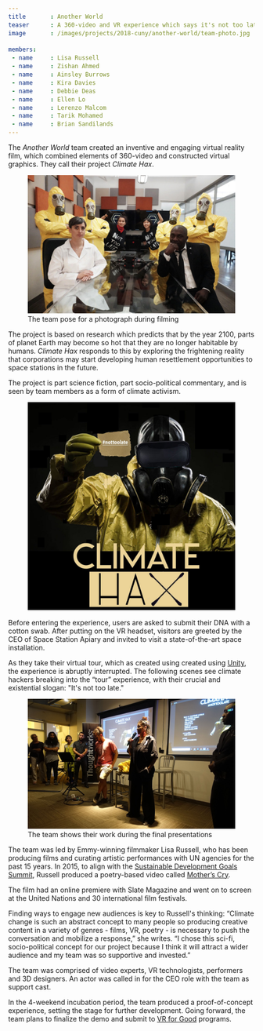 ```yaml
---
title       : Another World
teaser      : A 360-video and VR experience which says it's not too late
image       : /images/projects/2018-cuny/another-world/team-photo.jpg

members:
 - name     : Lisa Russell
 - name     : Zishan Ahmed
 - name     : Ainsley Burrows
 - name     : Kira Davies
 - name     : Debbie Deas
 - name     : Ellen Lo
 - name     : Lerenzo Malcom
 - name     : Tarik Mohamed
 - name     : Brian Sandilands
---
```

The _Another World_ team created an inventive and engaging virtual reality film, which combined elements of 360-video and constructed virtual graphics. They call their project _Climate Hax_.

<figure>
	<img src="/images/projects/2018-cuny/another-world/team-photo.jpg" alt="The team pose for a photograph during filming" />
	<figcaption>The team pose for a photograph during filming</figcaption>
</figure>

The project is based on research which predicts that by the year 2100, parts of planet Earth may become so hot that they are no longer habitable by humans. _Climate Hax_ responds to this by exploring the frightening reality that corporations may start developing human resettlement opportunities to space stations in the future.

The project is part science fiction, part socio-political commentary, and is seen by team members as a form of climate activism.

<figure>
	<img src="/images/projects/2018-cuny/another-world/climate-hax.jpg" alt="Climate Hax" />
</figure>

Before entering the experience, users are asked to submit their DNA with a cotton swab. After putting on the VR headset, visitors are greeted by the CEO of Space Station Apiary and invited to visit a state-of-the-art space installation.

As they take their virtual tour, which as created using created using [Unity](https://unity3d.com/), the experience is abruptly interrupted. The following scenes see climate hackers breaking into the “tour” experience, with their crucial and existential slogan: "It's not too late."


<figure>
	<img src="/images/projects/2018-cuny/another-world/presentation.jpg" alt="The team shows their work during the final presentations" />
	<figcaption>The team shows their work during the final presentations</figcaption>
</figure>

The team was led by Emmy-winning filmmaker Lisa Russell, who has been producing films and curating artistic performances with UN agencies for the past 15 years. In 2015, to align with the [Sustainable Development Goals Summit](https://www.unfpa.org/events/united-nations-sustainable-development-summit-2015), Russell produced a poetry-based video called [Mother’s Cry](https://youtu.be/jAdCOkM2L68).

The film had an online premiere with Slate Magazine and went on to screen at the United Nations and 30 international film festivals.

Finding ways to engage new audiences is key to Russell's thinking: “Climate change is such an abstract concept to many people so producing creative content in a variety of genres - films, VR, poetry - is necessary to push the conversation and mobilize a response,” she writes. “I chose this sci-fi, socio-political concept for our project because I think it will attract a wider audience and my team was so supportive and invested.”

The team was comprised of video experts, VR technologists, performers and 3D designers. An actor was called in for the CEO role with the team as support cast.

In the 4-weekend incubation period, the team produced a proof-of-concept experience, setting the stage for further development. Going forward, the team plans to finalize the demo and submit to [VR for Good](https://www.oculus.com/vr-for-good/) programs.

